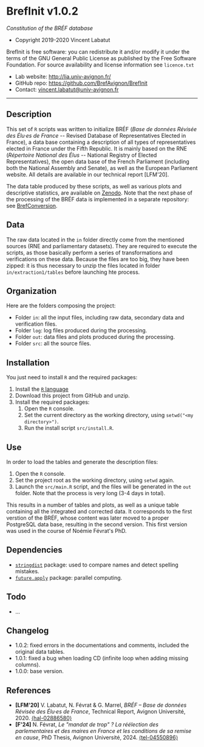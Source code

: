 BrefInit v1.0.2
===================
*Constitution of the BRÉF database*

* Copyright 2019-2020 Vincent Labatut

BrefInit is free software: you can redistribute it and/or modify it under the terms of the GNU General Public License as published by the Free Software Foundation. For source availability and license information see `licence.txt`

* Lab website: http://lia.univ-avignon.fr/
* GitHub repo: https://github.com/BrefAvignon/BrefInit
* Contact: vincent.labatut@univ-avignon.fr

-----------------------------------------------------------------------

## Description
This set of `R` scripts was written to initialize BRÉF (*Base de données Révisée des Élu·es de France* -- Revised Database of Representatives Elected in France), a data base containing a description of all types of representatives elected in France under the Fifth Republic. It is mainly based on the RNE (*Répertoire National des Élus* -- National Registry of Elected Representatives), the open data base of the French Parliament (including both the National Assembly and Senate), as well as the European Parliament website. All details are available in our technical report [LFM'20].

The data table produced by these scripts, as well as various plots and descriptive statistics, are available on [Zenodo](https://doi.org/10.5281/zenodo.13822771). Note that the next phase of the processing of the BRÉF data is implemented in a separate repository: see [BrefConversion](https://github.com/BrefAvignon/BrefConversion).


## Data
The raw data located in the `in` folder directly come from the mentioned sources (RNE and parliamentary datasets). They are required to execute the scripts, as those basically perform a series of transformations and verifications on these data. Because the files are too big, they have been zipped: it is thus necessary to unzip the files located in folder `in/extraction1/tables` before launching hte process.


## Organization
Here are the folders composing the project:
* Folder `in`: all the input files, including raw data, secondary data and verification files.
* Folder `log`: log files produced during the processing.
* Folder `out`: data files and plots produced during the processing.
* Folder `src`: all the source files.


## Installation
You just need to install `R` and the required packages:

1. Install the [`R` language](https://www.r-project.org/)
2. Download this project from GitHub and unzip.
3. Install the required packages: 
   1. Open the `R` console.
   2. Set the current directory as the working directory, using `setwd("<my directory>")`.
   3. Run the install script `src/install.R`.


## Use
In order to load the tables and generate the description files:

1. Open the `R` console.
2. Set the project root as the working directory, using `setwd` again.
3. Launch the `src/main.R` script, and the files will be generated in the `out` folder. Note that the process is very long (3-4 days in total).

This results in a number of tables and plots, as well as a unique table containing all the integrated and corrected data. It corresponds to the first verstion of the BRÉF, whose content was later moved to a proper PostgreSQL data base, resulting in the second version. This first version was used in the course of Noémie Févrat's PhD.


## Dependencies
* [`stringdist`](https://cran.r-project.org/web/packages/stringdist/index.html) package: used to compare names and detect spelling mistakes.
* [`future.apply`](https://cran.r-project.org/web/packages/future.apply/index.html) package: parallel computing.


## Todo
* ...


## Changelog
* 1.0.2: fixed errors in the documentations and comments, included the original data tables.
* 1.0.1: fixed a bug when loading CD (infinite loop when adding missing columns).
* 1.0.0: base version.


## References
 * **[LFM'20]** V. Labatut, N. Févrat & G. Marrel, *BRÉF – Base de données Révisée des Élu·es de France*, Technical Report, Avignon Université, 2020. [⟨hal-02886580⟩](https://hal.archives-ouvertes.fr/hal-02886580)
 * **[F'24]** N. Févrat, *Le "mandat de trop" ? La réélection des parlementaires et des maires en France et les conditions de sa remise en cause*, PhD Thesis, Avignon Université, 2024. [⟨tel-04550896⟩](https://hal.archives-ouvertes.fr/tel-04550896)
